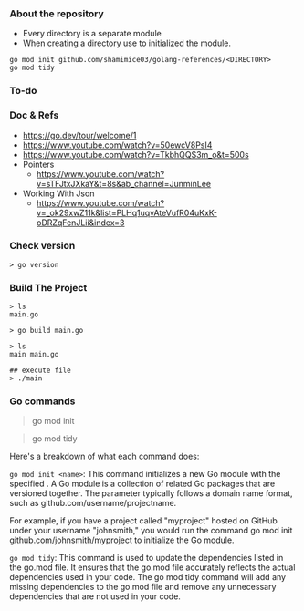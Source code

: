 ### About the repository
- Every directory is a separate module
- When creating a directory use <go mod init> to initialized the module.
```
go mod init github.com/shamimice03/golang-references/<DIRECTORY>
go mod tidy
```

### To-do


### Doc & Refs
- https://go.dev/tour/welcome/1
- https://www.youtube.com/watch?v=50ewcV8PsI4
- https://www.youtube.com/watch?v=TkbhQQS3m_o&t=500s
- Pointers
  - https://www.youtube.com/watch?v=sTFJtxJXkaY&t=8s&ab_channel=JunminLee
- Working With Json
  -  https://www.youtube.com/watch?v=_ok29xwZ11k&list=PLHq1uqvAteVufR04uKxK-oDRZqFenJLii&index=3

### Check version
```
> go version
```

### Build The Project
```
> ls
main.go

> go build main.go

> ls
main main.go

## execute file
> ./main
```

### Go commands
> go mod init  

> go mod tidy


Here's a breakdown of what each command does:

`go mod init <name>`: 
This command initializes a new Go module with the specified <name>.
A Go module is a collection of related Go packages that are versioned together. 
The <name> parameter typically follows a domain name format, such as github.com/username/projectname. 

For example, if you have a project called "myproject" hosted on GitHub under your username "johnsmith," you would run the command go mod init github.com/johnsmith/myproject to initialize the Go module.

`go mod tidy`: This command is used to update the dependencies listed in the go.mod file. It ensures that the go.mod file accurately reflects the actual dependencies used in your code. The go mod tidy command will add any missing dependencies to the go.mod file and remove any unnecessary dependencies that are not used in your code.




